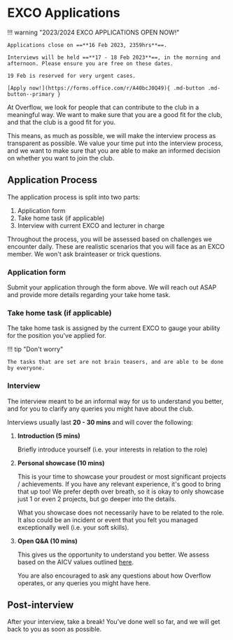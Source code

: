 # EXCO Applications

!!! warning "2023/2024 EXCO APPLICATIONS OPEN NOW!"

    Applications close on ==**16 Feb 2023, 2359hrs**==.

    Interviews will be held ==**17 - 18 Feb 2023**==, in the morning and afternoon. Please ensure you are free on these dates.
    
    19 Feb is reserved for very urgent cases.

    [Apply now!](https://forms.office.com/r/A40bcJ0Q49){ .md-button .md-button--primary }

At Overflow, we look for people that can contribute to the club in a meaningful way. We want to make sure that you are a good fit for the club, and that the club is a good fit for you.

This means, as much as possible, we will make the interview process as transparent as possible. We value your time put into the interview process, and we want to make sure that you are able to make an informed decision on whether you want to join the club.

## Application Process

The application process is split into two parts:

1. Application form
2. Take home task (if applicable)
3. Interview with current EXCO and lecturer in charge

Throughout the process, you will be assessed based on challenges we encounter daily. These are realistic scenarios that you will face as an EXCO member. We won't ask brainteaser or trick questions.

### Application form

Submit your application through the form above. We will reach out ASAP and provide more details regarding your take home task.

### Take home task (if applicable)

The take home task is assigned by the current EXCO to gauge your ability for the position you've applied for.

!!! tip "Don't worry"

    The tasks that are set are not brain teasers, and are able to be done by everyone.

### Interview

The interview meant to be an informal way for us to understand you better, and for you to clarify any queries you might have about the club.

Interviews usually last **20 - 30 mins** and will cover the following:

1. **Introduction (5 mins)**
  
    Briefly introduce yourself (i.e. your interests in relation to the role)

2. **Personal showcase (10 mins)**

    This is your time to showcase your proudest or most significant projects / achievements. If you have any relevant experience, it's good to bring that up too! We prefer depth over breath, so it is okay to only showcase just 1 or even 2 projects, but go deeper into the details.

    What you showcase does not necessarily have to be related to the role. It also could be an incident or event that you felt you managed exceptionally well (i.e. your soft skills).

3. **Open Q&A (10 mins)**

    This gives us the opportunity to understand you better. We assess based on the AICV values outlined [here](https://open.gov.sg/careers/aicv).

    You are also encouraged to ask any questions about how Overflow operates, or any queries you might have here.

## Post-interview

After your interview, take a break! You've done well so far, and we will get back to you as soon as possible.
